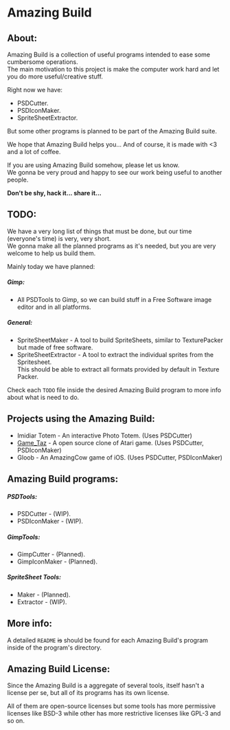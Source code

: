 # Amazing Build

## About:

Amazing Build is a collection of useful programs intended to ease some 
cumbersome operations.   
The main motivation to this project is make the computer work hard and let you 
do more useful/creative stuff.   

Right now we have:

* PSDCutter.
* PSDIconMaker.
* SpriteSheetExtractor. 

But some other programs is planned to be part of the Amazing Build suite.

We hope that Amazing Build helps you...
And of course, it is made with <3 and a lot of coffee.

If you are using Amazing Build somehow, please let us know.   
We gonna be very proud and happy to see our work being useful to another people.

**Don't be shy, hack it... share it...** 

## TODO:

We have a very long list of things that must be done, but our time 
(everyone's time) is very, very short.    
We gonna make all the planned programs as it's needed, but you are very welcome 
to help us build them.

Mainly today we have planned:

##### Gimp:

* All PSDTools to Gimp, so we can build stuff in a Free Software image editor 
and in all platforms.

##### General: 

* SpriteSheetMaker - A tool to build SpriteSheets, similar to TexturePacker but
made of free software.
* SpriteSheetExtractor - A tool to extract the individual sprites from the 
Spritesheet.    
This should be able to extract all formats provided by default in 
Texture Packer.

Check each ```TODO``` file inside the desired Amazing Build program to more info
about what is need to do.

## Projects using the Amazing Build:

* Imidiar Totem - An interactive Photo Totem. (Uses PSDCutter)
* [Game_Taz](https://github.com/AmazingCow/Game_Taz) - A open source clone of Atari game. (Uses PSDCutter, PSDIconMaker)
* Gloob - An AmazingCow game of iOS. (Uses PSDCutter, PSDIconMaker)


## Amazing Build programs:

##### PSDTools: 
* PSDCutter - (WIP).
* PSDIconMaker - (WIP).

##### GimpTools:
* GimpCutter - (Planned).
* GimpIconMaker - (Planned).

##### SpriteSheet Tools:
* Maker - (Planned).
* Extractor - (WIP).


## More info:

A detailed ```README``` ~~is~~ should be found for each Amazing Build's program
inside of the program's directory. 


## Amazing Build License:

Since the Amazing Build is a aggregate of several tools, itself hasn't a 
license per se, but all of its programs has its own license.

All of them are open-source licenses but some tools has more permissive licenses 
like BSD-3 while other has more restrictive licenses like GPL-3 and so on.
